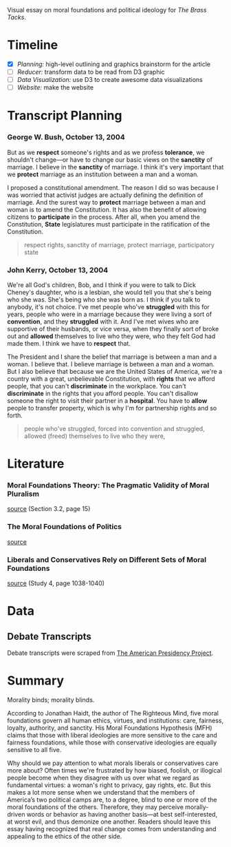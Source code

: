 Visual essay on moral foundations and political ideology for _The Brass Tacks_.

# Timeline

- [x] *Planning:* high-level outlining and graphics brainstorm for the article
- [ ] *Reducer:* transform data to be read from D3 graphic
- [ ] *Data Visualization:* use D3 to create awesome data visualizations
- [ ] *Website:* make the website

# Transcript Planning

### George W. Bush, October 13, 2004

But as we **respect** someone's rights and as we profess **tolerance**, we shouldn't change—or have to change our basic views on the **sanctity** of marriage. I believe in the **sanctity** of marriage. I think it's very important that we **protect** marriage as an institution between a man and a woman.

I proposed a constitutional amendment. The reason I did so was because I was worried that activist judges are actually defining the definition of marriage. And the surest way to **protect** marriage between a man and woman is to amend the Constitution. It has also the benefit of allowing citizens to **participate** in the process. After all, when you amend the Constitution, **State** legislatures must participate in the ratification of the Constitution.

> respect rights, sanctity of marriage, protect marriage, participatory state

### John Kerry, October 13, 2004

We're all God's children, Bob, and I think if you were to talk to Dick Cheney's daughter, who is a lesbian, she would tell you that she's being who she was. She's being who she was born as. I think if you talk to anybody, it's not choice. I've met people who've **struggled** with this for years, people who were in a marriage because they were living a sort of **convention**, and they **struggled** with it. And I've met wives who are supportive of their husbands, or vice versa, when they finally sort of broke out and **allowed** themselves to live who they were, who they felt God had made them. I think we have to **respect** that.

The President and I share the belief that marriage is between a man and a woman. I believe that. I believe marriage is between a man and a woman. But I also believe that because we are the United States of America, we're a country with a great, unbelievable Constitution, with **rights** that we afford people, that you can't **discriminate** in the workplace. You can't **discriminate** in the rights that you afford people. You can't disallow someone the right to visit their partner in a **hospital**. You have to **allow** people to transfer property, which is why I'm for partnership rights and so forth.

> people who've struggled, forced into convention and struggled, allowed (freed) themselves to live who they were,

# Literature

### Moral Foundations Theory: The Pragmatic Validity of Moral Pluralism
[source](https://www.dropbox.com/s/us7jlqdpse0ek1e/Moral%20Foundations%20Theory%20The%20Pragmatic%20Validity%20of%20Moral%20Pluralism.pdf?dl=0) (Section 3.2, page 15)

### The Moral Foundations of Politics
[source](https://www.righteousmind.com/wp-content/uploads/2013/08/ch07.RighteousMind.final_.pdf)

### Liberals and Conservatives Rely on Different Sets of Moral Foundations
[source](http://www-bcf.usc.edu/~jessegra/papers/GrahamHaidtNosek.2009.Moral%20foundations%20of%20liberals%20and%20conservatives.JPSP.pdf) (Study 4, page 1038-1040)

# Data

## Debate Transcripts

Debate transcripts were scraped from [The American Presidency Project](http://www.presidency.ucsb.edu/debates.php).

# Summary

Morality binds; morality blinds.

According to Jonathan Haidt, the author of The Righteous Mind, five moral foundations govern all human ethics, virtues, and institutions: care, fairness, loyalty, authority, and sanctity. His Moral Foundations Hypothesis (MFH) claims that those with liberal ideologies are more sensitive to the care and fairness foundations, while those with conservative ideologies are equally sensitive to all five.

Why should we pay attention to what morals liberals or conservatives care more about? Often times we're frustrated by how biased, foolish, or illogical people become when they disagree with us over what we regard as fundamental virtues: a woman's right to privacy, gay rights, etc. But this makes a lot more sense when we understand that the members of America’s two political camps are, to a degree, blind to one or more of the moral foundations of the others. Therefore, they may perceive morally-driven words or behavior as having another basis—at best self-interested, at worst evil, and thus demonize one another. Readers should leave this essay having recognized that real change comes from understanding and appealing to the ethics of the other side.
